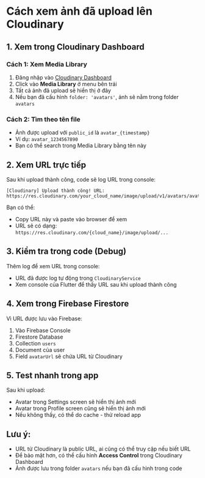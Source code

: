 # Cách xem ảnh đã upload lên Cloudinary

## 1. Xem trong Cloudinary Dashboard

### Cách 1: Xem Media Library
1. Đăng nhập vào [Cloudinary Dashboard](https://console.cloudinary.com)
2. Click vào **Media Library** ở menu bên trái
3. Tất cả ảnh đã upload sẽ hiển thị ở đây
4. Nếu bạn đã cấu hình `folder: 'avatars'`, ảnh sẽ nằm trong folder `avatars`

### Cách 2: Tìm theo tên file
- Ảnh được upload với `public_id` là `avatar_{timestamp}`
- Ví dụ: `avatar_1234567890`
- Bạn có thể search trong Media Library bằng tên này

## 2. Xem URL trực tiếp

Sau khi upload thành công, code sẽ log URL trong console:
```
[Cloudinary] Upload thành công! URL: https://res.cloudinary.com/your_cloud_name/image/upload/v1/avatars/avatar_xxx.jpg
```

Bạn có thể:
- Copy URL này và paste vào browser để xem
- URL sẽ có dạng: `https://res.cloudinary.com/{cloud_name}/image/upload/...`

## 3. Kiểm tra trong code (Debug)

Thêm log để xem URL trong console:
- URL đã được log tự động trong `CloudinaryService`
- Xem console của Flutter để thấy URL sau khi upload thành công

## 4. Xem trong Firebase Firestore

Vì URL được lưu vào Firebase:
1. Vào Firebase Console
2. Firestore Database
3. Collection `users`
4. Document của user
5. Field `avatarUrl` sẽ chứa URL từ Cloudinary

## 5. Test nhanh trong app

Sau khi upload:
- Avatar trong Settings screen sẽ hiển thị ảnh mới
- Avatar trong Profile screen cũng sẽ hiển thị ảnh mới
- Nếu không thấy, có thể do cache - thử reload app

## Lưu ý:

- URL từ Cloudinary là public URL, ai cũng có thể truy cập nếu biết URL
- Để bảo mật hơn, có thể cấu hình **Access Control** trong Cloudinary Dashboard
- Ảnh được lưu trong folder `avatars` nếu bạn đã cấu hình trong code

